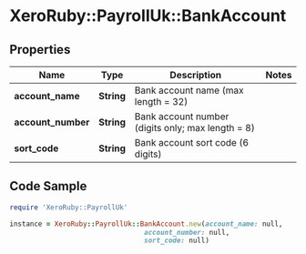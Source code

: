# XeroRuby::PayrollUk::BankAccount

## Properties

Name | Type | Description | Notes
------------ | ------------- | ------------- | -------------
**account_name** | **String** | Bank account name (max length &#x3D; 32) | 
**account_number** | **String** | Bank account number (digits only; max length &#x3D; 8) | 
**sort_code** | **String** | Bank account sort code (6 digits) | 

## Code Sample

```ruby
require 'XeroRuby::PayrollUk'

instance = XeroRuby::PayrollUk::BankAccount.new(account_name: null,
                                 account_number: null,
                                 sort_code: null)
```


